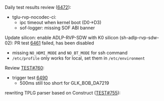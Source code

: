Daily test results review ([6472](https://sof-ci.sh.intel.com/#/result/planresultdetail/6472)): 

* tglu-rvp-nocodec-ci:
  * ipc timeout when kernel boot (D0->D3)
  * sof-logger: missing SOF ABI banner

Update silicon: enable ADLP-RVP-SDW with K0 silicon (sh-adlp-rvp-sdw-02): PR test [6461](https://sof-ci.sh.intel.com/#/result/planresultdetail/6461) failed, has been disabled

* missing `NO_HDMI_MODE` and `NO_BT_MODE` for ssh command
* `/etc/profile` only works for local, set them in `/etc/environment`

Review [TEST#760](https://github.com/thesofproject/sof-test/pull/760):

* trigger test [6490](https://sof-ci.sh.intel.com/#/result/planresultdetail/6490)
  * 500ms still too short for GLK_BOB_DA7219

rewriting TPLG parser based on Construct ([TEST#755](https://github.com/thesofproject/sof-test/pull/755)):
